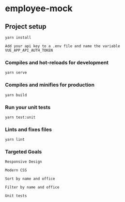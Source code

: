 # employee-mock

## Project setup
```
yarn install

Add your api key to a .env file and name the variable VUE_APP_API_AUTH_TOKEN
```

### Compiles and hot-reloads for development
```
yarn serve
```

### Compiles and minifies for production
```
yarn build
```

### Run your unit tests
```
yarn test:unit
```

### Lints and fixes files
```
yarn lint
```
### Targeted Goals
````
Responsive Design

Modern CSS

Sort by name and office

Filter by name and office

Unit tests
````
